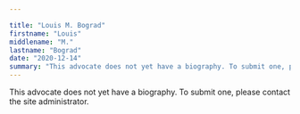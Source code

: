 ```yaml
---

title: "Louis M. Bograd"
firstname: "Louis"
middlename: "M."
lastname: "Bograd"
date: "2020-12-14"
summary: "This advocate does not yet have a biography. To submit one, please contact the site administrator."
---
```

This advocate does not yet have a biography. To submit one, please contact the site administrator.

